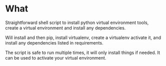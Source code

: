 # What

Straightforward shell script to install python virtual environment tools, create a virtual environment and install any dependencies.

Will install and then pip, install virtualenv, create a virtualenv activate it, and install any dependencies listed in requirements.

The script is safe to run multiple times, it will only install things if needed. It can be used to activate your virtual environment.
